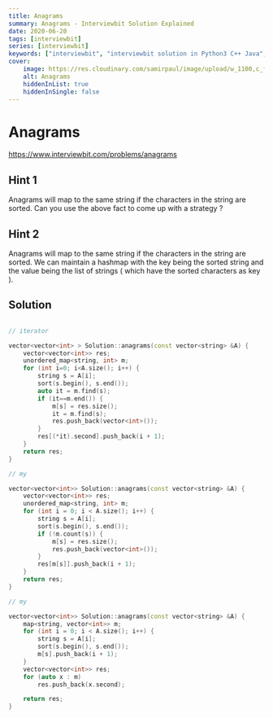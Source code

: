 ```yaml
---
title: Anagrams
summary: Anagrams - Interviewbit Solution Explained
date: 2020-06-20
tags: [interviewbit]
series: [interviewbit]
keywords: ["interviewbit", "interviewbit solution in Python3 C++ Java", "Anagrams Solution Explained"]
cover:
    image: https://res.cloudinary.com/samirpaul/image/upload/w_1100,c_fit,co_rgb:FFFFFF,l_text:Arial_75_bold:Anagrams - Solution Explained/problem-solving.webp
    alt: Anagrams
    hiddenInList: true
    hiddenInSingle: false
---
```


# Anagrams

https://www.interviewbit.com/problems/anagrams



## Hint 1

Anagrams will map to the same string if the characters in the string are sorted.
Can you use the above fact to come up with a strategy ?

## Hint 2

Anagrams will map to the same string if the characters in the string are sorted.
We can maintain a hashmap with the key being the sorted string and the value being
the list of strings ( which have the sorted characters as key ).

## Solution

```cpp

// iterator

vector<vector<int> > Solution::anagrams(const vector<string> &A) {
    vector<vector<int>> res;
    unordered_map<string, int> m;
    for (int i=0; i<A.size(); i++) {
        string s = A[i];
        sort(s.begin(), s.end());
        auto it = m.find(s);
        if (it==m.end()) {
            m[s] = res.size();
            it = m.find(s);
            res.push_back(vector<int>());
        }
        res[(*it).second].push_back(i + 1);
    }
    return res;
}

// my

vector<vector<int>> Solution::anagrams(const vector<string> &A) {
    vector<vector<int>> res;
    unordered_map<string, int> m;
    for (int i = 0; i < A.size(); i++) {
        string s = A[i];
        sort(s.begin(), s.end());
        if (!m.count(s)) {
            m[s] = res.size();
            res.push_back(vector<int>());
        }
        res[m[s]].push_back(i + 1);
    }
    return res;
}

// my

vector<vector<int>> Solution::anagrams(const vector<string> &A) {
    map<string, vector<int>> m;
    for (int i = 0; i < A.size(); i++) {
        string s = A[i];
        sort(s.begin(), s.end());
        m[s].push_back(i + 1);
    }
    vector<vector<int>> res;
    for (auto x : m)
        res.push_back(x.second);

    return res;
}
```